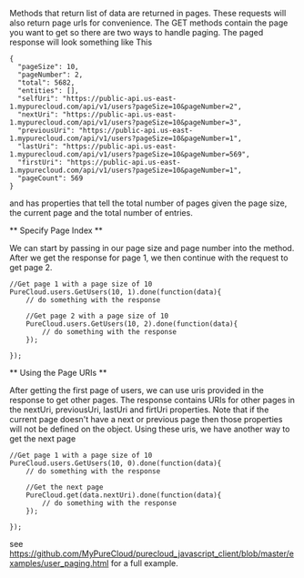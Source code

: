 Methods that return list of data are returned in pages.  These requests will also return page urls for convenience.  The GET methods contain the page you want to get so there are two ways to handle paging. The paged response will look something like This
```
{
  "pageSize": 10,
  "pageNumber": 2,
  "total": 5682,
  "entities": [],
  "selfUri": "https://public-api.us-east-1.mypurecloud.com/api/v1/users?pageSize=10&pageNumber=2",
  "nextUri": "https://public-api.us-east-1.mypurecloud.com/api/v1/users?pageSize=10&pageNumber=3",
  "previousUri": "https://public-api.us-east-1.mypurecloud.com/api/v1/users?pageSize=10&pageNumber=1",
  "lastUri": "https://public-api.us-east-1.mypurecloud.com/api/v1/users?pageSize=10&pageNumber=569",
  "firstUri": "https://public-api.us-east-1.mypurecloud.com/api/v1/users?pageSize=10&pageNumber=1",
  "pageCount": 569
}
```
and has properties that tell the total number of pages given the page size, the current page and the total number of entries.

** Specify Page Index **

We can start by passing in our page size and page number into the method. After we get the response for page 1, we then continue with the request to get page 2.
```
//Get page 1 with a page size of 10
PureCloud.users.GetUsers(10, 1).done(function(data){
    // do something with the response

    //Get page 2 with a page size of 10
    PureCloud.users.GetUsers(10, 2).done(function(data){
        // do something with the response
    });

});
```

** Using the Page URIs **

After getting the first page of users, we can use uris provided in the response to get other pages. The response contains URIs for other pages in the nextUri, previousUri, lastUri and firtUri properties.  Note that if the current page doesn't have a next or previous page then those properties will not be defined on the object.  Using these uris, we have another way to get the next page

```
//Get page 1 with a page size of 10
PureCloud.users.GetUsers(10, 0).done(function(data){
    // do something with the response

    //Get the next page
    PureCloud.get(data.nextUri).done(function(data){
        // do something with the response
    });

});
```

see https://github.com/MyPureCloud/purecloud_javascript_client/blob/master/examples/user_paging.html for a full example.
